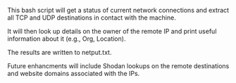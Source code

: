 This bash script will get a status of current network connections and extract all TCP and UDP destinations in contact with the machine.

It will then look up details on the owner of the remote IP and print useful information about it (e.g., Org, Location).  

The results are written to netput.txt.

Future enhancments will include Shodan lookups on the remote destinations and website domains associated with the IPs.
